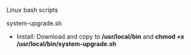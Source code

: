 Linux bash scripts

system-upgrade.sh
- Install: Download and copy to **/usr/local/bin** and **chmod +x /usr/local/bin/system-upgrade.sh**
